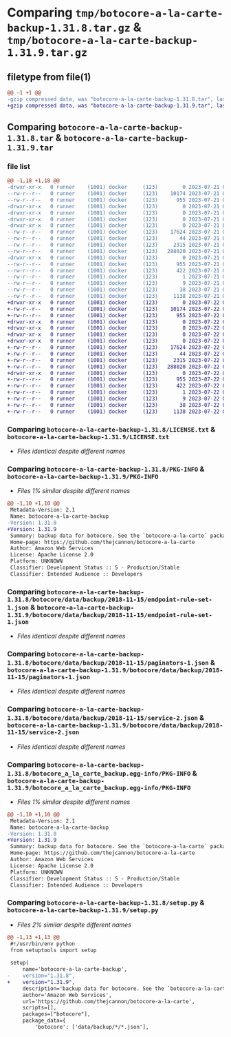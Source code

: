 # Comparing `tmp/botocore-a-la-carte-backup-1.31.8.tar.gz` & `tmp/botocore-a-la-carte-backup-1.31.9.tar.gz`

## filetype from file(1)

```diff
@@ -1 +1 @@
-gzip compressed data, was "botocore-a-la-carte-backup-1.31.8.tar", last modified: Fri Jul 21 01:21:18 2023, max compression
+gzip compressed data, was "botocore-a-la-carte-backup-1.31.9.tar", last modified: Sat Jul 22 01:20:21 2023, max compression
```

## Comparing `botocore-a-la-carte-backup-1.31.8.tar` & `botocore-a-la-carte-backup-1.31.9.tar`

### file list

```diff
@@ -1,18 +1,18 @@
-drwxr-xr-x   0 runner    (1001) docker     (123)        0 2023-07-21 01:21:18.342866 botocore-a-la-carte-backup-1.31.8/
--rw-r--r--   0 runner    (1001) docker     (123)    10174 2023-07-21 01:21:18.000000 botocore-a-la-carte-backup-1.31.8/LICENSE.txt
--rw-r--r--   0 runner    (1001) docker     (123)      955 2023-07-21 01:21:18.342866 botocore-a-la-carte-backup-1.31.8/PKG-INFO
-drwxr-xr-x   0 runner    (1001) docker     (123)        0 2023-07-21 01:21:18.342866 botocore-a-la-carte-backup-1.31.8/botocore/
-drwxr-xr-x   0 runner    (1001) docker     (123)        0 2023-07-21 01:21:18.342866 botocore-a-la-carte-backup-1.31.8/botocore/data/
-drwxr-xr-x   0 runner    (1001) docker     (123)        0 2023-07-21 01:21:18.342866 botocore-a-la-carte-backup-1.31.8/botocore/data/backup/
-drwxr-xr-x   0 runner    (1001) docker     (123)        0 2023-07-21 01:21:18.342866 botocore-a-la-carte-backup-1.31.8/botocore/data/backup/2018-11-15/
--rw-r--r--   0 runner    (1001) docker     (123)    17624 2023-07-21 01:21:06.000000 botocore-a-la-carte-backup-1.31.8/botocore/data/backup/2018-11-15/endpoint-rule-set-1.json
--rw-r--r--   0 runner    (1001) docker     (123)       44 2023-07-21 01:21:06.000000 botocore-a-la-carte-backup-1.31.8/botocore/data/backup/2018-11-15/examples-1.json
--rw-r--r--   0 runner    (1001) docker     (123)     2315 2023-07-21 01:21:06.000000 botocore-a-la-carte-backup-1.31.8/botocore/data/backup/2018-11-15/paginators-1.json
--rw-r--r--   0 runner    (1001) docker     (123)   288020 2023-07-21 01:21:06.000000 botocore-a-la-carte-backup-1.31.8/botocore/data/backup/2018-11-15/service-2.json
-drwxr-xr-x   0 runner    (1001) docker     (123)        0 2023-07-21 01:21:18.342866 botocore-a-la-carte-backup-1.31.8/botocore_a_la_carte_backup.egg-info/
--rw-r--r--   0 runner    (1001) docker     (123)      955 2023-07-21 01:21:18.000000 botocore-a-la-carte-backup-1.31.8/botocore_a_la_carte_backup.egg-info/PKG-INFO
--rw-r--r--   0 runner    (1001) docker     (123)      422 2023-07-21 01:21:18.000000 botocore-a-la-carte-backup-1.31.8/botocore_a_la_carte_backup.egg-info/SOURCES.txt
--rw-r--r--   0 runner    (1001) docker     (123)        1 2023-07-21 01:21:18.000000 botocore-a-la-carte-backup-1.31.8/botocore_a_la_carte_backup.egg-info/dependency_links.txt
--rw-r--r--   0 runner    (1001) docker     (123)        9 2023-07-21 01:21:18.000000 botocore-a-la-carte-backup-1.31.8/botocore_a_la_carte_backup.egg-info/top_level.txt
--rw-r--r--   0 runner    (1001) docker     (123)       38 2023-07-21 01:21:18.342866 botocore-a-la-carte-backup-1.31.8/setup.cfg
--rw-r--r--   0 runner    (1001) docker     (123)     1138 2023-07-21 01:21:18.000000 botocore-a-la-carte-backup-1.31.8/setup.py
+drwxr-xr-x   0 runner    (1001) docker     (123)        0 2023-07-22 01:20:21.288852 botocore-a-la-carte-backup-1.31.9/
+-rw-r--r--   0 runner    (1001) docker     (123)    10174 2023-07-22 01:20:21.000000 botocore-a-la-carte-backup-1.31.9/LICENSE.txt
+-rw-r--r--   0 runner    (1001) docker     (123)      955 2023-07-22 01:20:21.288852 botocore-a-la-carte-backup-1.31.9/PKG-INFO
+drwxr-xr-x   0 runner    (1001) docker     (123)        0 2023-07-22 01:20:21.284852 botocore-a-la-carte-backup-1.31.9/botocore/
+drwxr-xr-x   0 runner    (1001) docker     (123)        0 2023-07-22 01:20:21.284852 botocore-a-la-carte-backup-1.31.9/botocore/data/
+drwxr-xr-x   0 runner    (1001) docker     (123)        0 2023-07-22 01:20:21.284852 botocore-a-la-carte-backup-1.31.9/botocore/data/backup/
+drwxr-xr-x   0 runner    (1001) docker     (123)        0 2023-07-22 01:20:21.284852 botocore-a-la-carte-backup-1.31.9/botocore/data/backup/2018-11-15/
+-rw-r--r--   0 runner    (1001) docker     (123)    17624 2023-07-22 01:20:09.000000 botocore-a-la-carte-backup-1.31.9/botocore/data/backup/2018-11-15/endpoint-rule-set-1.json
+-rw-r--r--   0 runner    (1001) docker     (123)       44 2023-07-22 01:20:09.000000 botocore-a-la-carte-backup-1.31.9/botocore/data/backup/2018-11-15/examples-1.json
+-rw-r--r--   0 runner    (1001) docker     (123)     2315 2023-07-22 01:20:09.000000 botocore-a-la-carte-backup-1.31.9/botocore/data/backup/2018-11-15/paginators-1.json
+-rw-r--r--   0 runner    (1001) docker     (123)   288020 2023-07-22 01:20:09.000000 botocore-a-la-carte-backup-1.31.9/botocore/data/backup/2018-11-15/service-2.json
+drwxr-xr-x   0 runner    (1001) docker     (123)        0 2023-07-22 01:20:21.284852 botocore-a-la-carte-backup-1.31.9/botocore_a_la_carte_backup.egg-info/
+-rw-r--r--   0 runner    (1001) docker     (123)      955 2023-07-22 01:20:21.000000 botocore-a-la-carte-backup-1.31.9/botocore_a_la_carte_backup.egg-info/PKG-INFO
+-rw-r--r--   0 runner    (1001) docker     (123)      422 2023-07-22 01:20:21.000000 botocore-a-la-carte-backup-1.31.9/botocore_a_la_carte_backup.egg-info/SOURCES.txt
+-rw-r--r--   0 runner    (1001) docker     (123)        1 2023-07-22 01:20:21.000000 botocore-a-la-carte-backup-1.31.9/botocore_a_la_carte_backup.egg-info/dependency_links.txt
+-rw-r--r--   0 runner    (1001) docker     (123)        9 2023-07-22 01:20:21.000000 botocore-a-la-carte-backup-1.31.9/botocore_a_la_carte_backup.egg-info/top_level.txt
+-rw-r--r--   0 runner    (1001) docker     (123)       38 2023-07-22 01:20:21.288852 botocore-a-la-carte-backup-1.31.9/setup.cfg
+-rw-r--r--   0 runner    (1001) docker     (123)     1138 2023-07-22 01:20:21.000000 botocore-a-la-carte-backup-1.31.9/setup.py
```

### Comparing `botocore-a-la-carte-backup-1.31.8/LICENSE.txt` & `botocore-a-la-carte-backup-1.31.9/LICENSE.txt`

 * *Files identical despite different names*

### Comparing `botocore-a-la-carte-backup-1.31.8/PKG-INFO` & `botocore-a-la-carte-backup-1.31.9/PKG-INFO`

 * *Files 1% similar despite different names*

```diff
@@ -1,10 +1,10 @@
 Metadata-Version: 2.1
 Name: botocore-a-la-carte-backup
-Version: 1.31.8
+Version: 1.31.9
 Summary: backup data for botocore. See the `botocore-a-la-carte` package for more info.
 Home-page: https://github.com/thejcannon/botocore-a-la-carte
 Author: Amazon Web Services
 License: Apache License 2.0
 Platform: UNKNOWN
 Classifier: Development Status :: 5 - Production/Stable
 Classifier: Intended Audience :: Developers
```

### Comparing `botocore-a-la-carte-backup-1.31.8/botocore/data/backup/2018-11-15/endpoint-rule-set-1.json` & `botocore-a-la-carte-backup-1.31.9/botocore/data/backup/2018-11-15/endpoint-rule-set-1.json`

 * *Files identical despite different names*

### Comparing `botocore-a-la-carte-backup-1.31.8/botocore/data/backup/2018-11-15/paginators-1.json` & `botocore-a-la-carte-backup-1.31.9/botocore/data/backup/2018-11-15/paginators-1.json`

 * *Files identical despite different names*

### Comparing `botocore-a-la-carte-backup-1.31.8/botocore/data/backup/2018-11-15/service-2.json` & `botocore-a-la-carte-backup-1.31.9/botocore/data/backup/2018-11-15/service-2.json`

 * *Files identical despite different names*

### Comparing `botocore-a-la-carte-backup-1.31.8/botocore_a_la_carte_backup.egg-info/PKG-INFO` & `botocore-a-la-carte-backup-1.31.9/botocore_a_la_carte_backup.egg-info/PKG-INFO`

 * *Files 1% similar despite different names*

```diff
@@ -1,10 +1,10 @@
 Metadata-Version: 2.1
 Name: botocore-a-la-carte-backup
-Version: 1.31.8
+Version: 1.31.9
 Summary: backup data for botocore. See the `botocore-a-la-carte` package for more info.
 Home-page: https://github.com/thejcannon/botocore-a-la-carte
 Author: Amazon Web Services
 License: Apache License 2.0
 Platform: UNKNOWN
 Classifier: Development Status :: 5 - Production/Stable
 Classifier: Intended Audience :: Developers
```

### Comparing `botocore-a-la-carte-backup-1.31.8/setup.py` & `botocore-a-la-carte-backup-1.31.9/setup.py`

 * *Files 2% similar despite different names*

```diff
@@ -1,13 +1,13 @@
 #!/usr/bin/env python
 from setuptools import setup
 
 setup(
     name='botocore-a-la-carte-backup',
-    version="1.31.8",
+    version="1.31.9",
     description='backup data for botocore. See the `botocore-a-la-carte` package for more info.',
     author='Amazon Web Services',
     url='https://github.com/thejcannon/botocore-a-la-carte',
     scripts=[],
     packages=["botocore"],
     package_data={
         'botocore': ['data/backup/*/*.json'],
```

